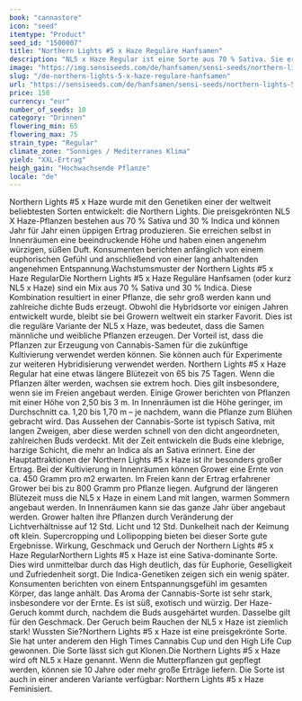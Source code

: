 ```yaml
---
book: "cannastore"
icon: "seed"
itemtype: "Product"
seed_id: "1500007"
title: "Northern Lights #5 x Haze Reguläre Hanfsamen"
description: "NL5 x Haze Regular ist eine Sorte aus 70 % Sativa. Sie ermöglicht große Ernten und hat ein süßes, würziges Aroma. Das High ist anregend und entspannend."
image: "https://img.sensiseeds.com/de/hanfsamen/sensi-seeds/northern-lights-5-x-haze-image.png"
slug: "/de-northern-lights-5-x-haze-regulare-hanfsamen"
url: "https://sensiseeds.com/de/hanfsamen/sensi-seeds/northern-lights-5-x-haze?a_aid=cannastore"
price: 150
currency: "eur"
number_of_seeds: 10
category: "Drinnen"
flowering_min: 65
flowering_max: 75
strain_type: "Regular"
climate_zone: "Sonniges / Mediterranes Klima"
yield: "XXL-Ertrag"
heigh_gain: "Hochwachsende Pflanze"
locale: "de"
---
```

Northern Lights #5 x Haze wurde mit den Genetiken einer der weltweit beliebtesten Sorten entwickelt: die Northern Lights. Die preisgekrönten NL5 X Haze-Pflanzen bestehen aus 70 % Sativa und 30 % Indica und können Jahr für Jahr einen üppigen Ertrag produzieren. Sie erreichen selbst in Innenräumen eine beeindruckende Höhe und haben einen angenehm würzigen, süßen Duft. Konsumenten berichten anfänglich von einem euphorischen Gefühl und anschließend von einer lang anhaltenden angenehmen Entspannung.Wachstumsmuster der Northern Lights #5 x Haze RegularDie Northern Lights #5 x Haze Reguläre Hanfsamen (oder kurz NL5 x Haze) sind ein Mix aus 70 % Sativa und 30 % Indica. Diese Kombination resultiert in einer Pflanze, die sehr groß werden kann und zahlreiche dichte Buds erzeugt. Obwohl die Hybridsorte vor einigen Jahren entwickelt wurde, bleibt sie bei Growern weltweit ein starker Favorit. Dies ist die reguläre Variante der NL5 x Haze, was bedeutet, dass die Samen männliche und weibliche Pflanzen erzeugen. Der Vorteil ist, dass die Pflanzen zur Erzeugung von Cannabis-Samen für die zukünftige Kultivierung verwendet werden können. Sie können auch für Experimente zur weiteren Hybridisierung verwendet werden. Northern Lights #5 x Haze Regular hat eine etwas längere Blütezeit von 65 bis 75 Tagen. Wenn die Pflanzen älter werden, wachsen sie extrem hoch. Dies gilt insbesondere, wenn sie im Freien angebaut werden. Einige Grower berichten von Pflanzen mit einer Höhe von 2,50 bis 3 m. In Innenräumen ist die Höhe geringer, im Durchschnitt ca. 1,20 bis 1,70 m – je nachdem, wann die Pflanze zum Blühen gebracht wird. Das Aussehen der Cannabis-Sorte ist typisch Sativa, mit langen Zweigen, aber diese werden schnell von den dicht angeordneten, zahlreichen Buds verdeckt. Mit der Zeit entwickeln die Buds eine klebrige, harzige Schicht, die mehr an Indica als an Sativa erinnert. Eine der Hauptattraktionen der Northern Lights #5 x Haze ist ihr besonders großer Ertrag. Bei der Kultivierung in Innenräumen können Grower eine Ernte von ca. 450 Gramm pro m2 erwarten. Im Freien kann der Ertrag erfahrener Grower bei bis zu 800 Gramm pro Pflanze liegen. Aufgrund der längeren Blütezeit muss die NL5 x Haze in einem Land mit langen, warmen Sommern angebaut werden. In Innenräumen kann sie das ganze Jahr über angebaut werden. Grower halten ihre Pflanzen durch Veränderung der Lichtverhältnisse auf 12 Std. Licht und 12 Std. Dunkelheit nach der Keimung oft klein. Supercropping und Lollipopping bieten bei dieser Sorte gute Ergebnisse. Wirkung, Geschmack und Geruch der Northern Lights #5 x Haze RegularNorthern Lights #5 x Haze ist eine Sativa-dominante Sorte. Dies wird unmittelbar durch das High deutlich, das für Euphorie, Geselligkeit und Zufriedenheit sorgt. Die Indica-Genetiken zeigen sich ein wenig später. Konsumenten berichten von einem Entspannungsgefühl im gesamten Körper, das lange anhält. Das Aroma der Cannabis-Sorte ist sehr stark, insbesondere vor der Ernte. Es ist süß, exotisch und würzig. Der Haze-Geruch kommt durch, nachdem die Buds ausgehärtet wurden. Dasselbe gilt für den Geschmack. Der Geruch beim Rauchen der NL5 x Haze ist ziemlich stark! Wussten Sie?Northern Lights #5 x Haze ist eine preisgekrönte Sorte. Sie hat unter anderem den High Times Cannabis Cup und den High Life Cup gewonnen. Die Sorte lässt sich gut Klonen.Die Northern Lights #5 x Haze wird oft NL5 x Haze genannt. Wenn die Mutterpflanzen gut gepflegt werden, können sie 10 Jahre oder mehr große Erträge liefern. Die Sorte ist auch in einer anderen Variante verfügbar: Northern Lights #5 x Haze Feminisiert.
